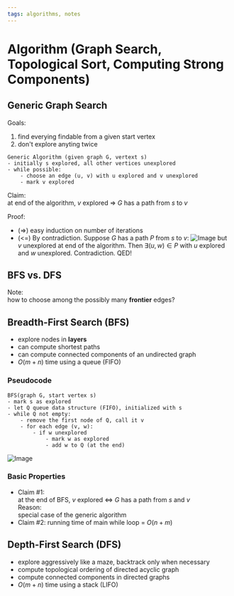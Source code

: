 ```yaml
---
tags: algorithms, notes
---
```

Algorithm (Graph Search, Topological Sort, Computing Strong Components)
===
## Generic Graph Search
Goals:  
1. find everying findable from a given start vertex
2. don't explore anyting twice

```
Generic Algorithm (given graph G, vertext s)  
- initially s explored, all other vertices unexplored
- while possible:
    - choose an edge (u, v) with u explored and v unexplored
    - mark v explored
```

Claim:  
at end of the algorithm, $v$ explored => $G$ has a path from $s$ to $v$

Proof:  
- (=>) easy induction on number of iterations
- (<=) By contradiction. Suppose $G$ has a path $P$ from $s$ to $v$:
    ![Image](https://i.imgur.com/AJoco6c.png)
    but $v$ unexplored at end of the algorithm. Then $\exists (u, w) \in P$ with $u$ explored and $w$ unexplored.
    Contradiction. QED!

## BFS vs. DFS
Note:  
how to choose among the possibly many **frontier** edges?

## Breadth-First Search (BFS)  
- explore nodes in **layers**
- can compute shortest paths
- can compute connected components of an undirected graph
- $O(m+n)$ time using a queue (FIFO)

### Pseudocode
```
BFS(graph G, start vertex s)
- mark s as explored
- let Q queue data structure (FIFO), initialized with s
- while Q not empty:
    - remove the first node of Q, call it v
    - for each edge (v, w):
        - if w unexplored
            - mark w as explored
            - add w to Q (at the end)

```

![Image](https://i.imgur.com/AtdGoeu.png)

### Basic Properties
- Claim #1:  
    at the end of BFS, $v$ explored <=> $G$ has a path from $s$ and $v$  
    Reason:  
    special case of the generic algorithm
- Claim #2:
    running time of main while loop = $O(n+m)$


## Depth-First Search (DFS)
- explore aggressively like a maze, backtrack only when necessary
- compute topological ordering of directed acyclic graph
- compute connected components in directed graphs
- $O(m+n)$ time using a stack (LIFO)

